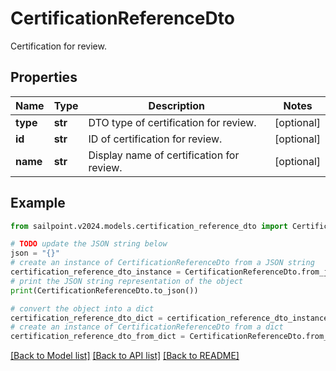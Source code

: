 # CertificationReferenceDto

Certification for review.

## Properties

Name | Type | Description | Notes
------------ | ------------- | ------------- | -------------
**type** | **str** | DTO type of certification for review. | [optional] 
**id** | **str** | ID of certification for review. | [optional] 
**name** | **str** | Display name of certification for review. | [optional] 

## Example

```python
from sailpoint.v2024.models.certification_reference_dto import CertificationReferenceDto

# TODO update the JSON string below
json = "{}"
# create an instance of CertificationReferenceDto from a JSON string
certification_reference_dto_instance = CertificationReferenceDto.from_json(json)
# print the JSON string representation of the object
print(CertificationReferenceDto.to_json())

# convert the object into a dict
certification_reference_dto_dict = certification_reference_dto_instance.to_dict()
# create an instance of CertificationReferenceDto from a dict
certification_reference_dto_from_dict = CertificationReferenceDto.from_dict(certification_reference_dto_dict)
```
[[Back to Model list]](../README.md#documentation-for-models) [[Back to API list]](../README.md#documentation-for-api-endpoints) [[Back to README]](../README.md)


